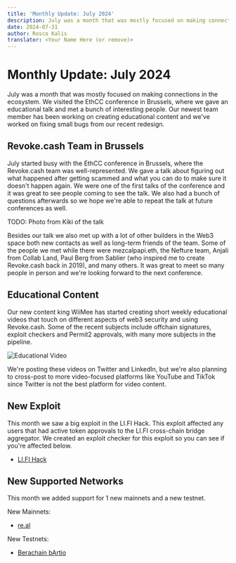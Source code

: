 ```yaml
---
title: 'Monthly Update: July 2024'
description: July was a month that was mostly focused on making connections in the ecosystem. We visited the EthCC conference in Brussels, where we gave an educational talk. Our newest team member has been working on creating educational content.
date: 2024-07-31
author: Rosco Kalis
translator: <Your Name Here (or remove)>
---
```


# Monthly Update: July 2024

July was a month that was mostly focused on making connections in the ecosystem. We visited the EthCC conference in Brussels, where we gave an educational talk and met a bunch of interesting people. Our newest team member has been working on creating educational content and we've worked on fixing small bugs from our recent redesign.

## Revoke.cash Team in Brussels

July started busy with the EthCC conference in Brussels, where the Revoke.cash team was well-represented. We gave a talk about figuring out what happened after getting scammed and what you can do to make sure it doesn't happen again. We were one of the first talks of the conference and it was great to see people coming to see the talk. We also had a bunch of questions afterwards so we hope we're able to repeat the talk at future conferences as well.

TODO: Photo from Kiki of the talk

Besides our talk we also met up with a lot of other builders in the Web3 space both new contacts as well as long-term friends of the team. Some of the people we met while there were mezcalpapi.eth, the Nefture team, Anjali from Collab Land, Paul Berg from Sablier (who inspired me to create Revoke.cash back in 2019), and many others. It was great to meet so many people in person and we're looking forward to the next conference.

## Educational Content

Our new content king WiiMee has started creating short weekly educational videos that touch on different aspects of web3 security and using Revoke.cash. Some of the recent subjects include offchain signatures, exploit checkers and Permit2 approvals, with many more subjects in the pipeline.

![Educational Video](/assets/images/blog/2024/monthly-update-july/educational-videos.jpg)

We're posting these videos on Twitter and LinkedIn, but we're also planning to cross-post to more video-focused platforms like YouTube and TikTok since Twitter is not the best platform for video content.

## New Exploit

This month we saw a big exploit in the LI.FI Hack. This exploit affected any users that had active token approvals to the LI.FI cross-chain bridge aggregator. We created an exploit checker for this exploit so you can see if you're affected below.

- [LI.FI Hack](/exploits/lifi-2024)

## New Supported Networks

This month we added support for 1 new mainnets and a new testnet.

New Mainnets:

- [re.al](/token-approval-checker/re-al)

New Testnets:

- [Berachain bArtio](/token-approval-checker/berachain-bartio)
